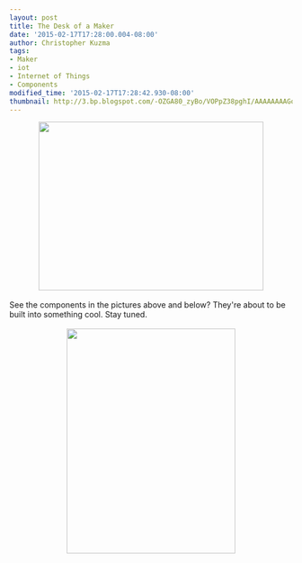 ```yaml
---
layout: post
title: The Desk of a Maker
date: '2015-02-17T17:28:00.004-08:00'
author: Christopher Kuzma
tags:
- Maker
- iot
- Internet of Things
- Components
modified_time: '2015-02-17T17:28:42.930-08:00'
thumbnail: http://3.bp.blogspot.com/-OZGA80_zyBo/VOPpZ38pghI/AAAAAAAAGow/IxGReE1lcb4/s72-c/IMG_20150202_171810635_HDR.jpg
---
```


<div class="separator" style="clear: both; text-align: center;"><a href="http://3.bp.blogspot.com/-OZGA80_zyBo/VOPpZ38pghI/AAAAAAAAGow/IxGReE1lcb4/s1600/IMG_20150202_171810635_HDR.jpg" imageanchor="1" style="margin-left: 1em; margin-right: 1em;"><img border="0" src="http://3.bp.blogspot.com/-OZGA80_zyBo/VOPpZ38pghI/AAAAAAAAGow/IxGReE1lcb4/s1600/IMG_20150202_171810635_HDR.jpg" height="300" width="400" /></a></div><br />See the components in the pictures above and below? They're about to be built into something cool. Stay tuned.<br /><br /><div class="separator" style="clear: both; text-align: center;"><a href="http://4.bp.blogspot.com/-bRiEPpQ5sNU/VOPqoqgi2HI/AAAAAAAAGpc/vF8Iynixqjs/s1600/IMG_20150212_152048530.jpg" imageanchor="1" style="margin-left: 1em; margin-right: 1em;"><img border="0" src="http://4.bp.blogspot.com/-bRiEPpQ5sNU/VOPqoqgi2HI/AAAAAAAAGpc/vF8Iynixqjs/s1600/IMG_20150212_152048530.jpg" height="400" width="300" /></a></div><br />